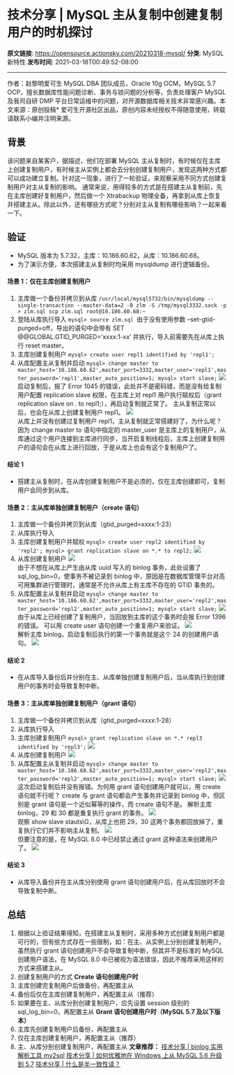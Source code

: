 # 技术分享 | MySQL 主从复制中创建复制用户的时机探讨

**原文链接**: https://opensource.actionsky.com/20210318-mysql/
**分类**: MySQL 新特性
**发布时间**: 2021-03-18T00:49:52-08:00

---

作者：赵黎明爱可生 MySQL DBA 团队成员，Oracle 10g OCM，MySQL 5.7 OCP，擅长数据库性能问题诊断、事务与锁问题的分析等，负责处理客户 MySQL 及我司自研 DMP 平台日常运维中的问题，对开源数据库相关技术非常感兴趣。本文来源：原创投稿* 爱可生开源社区出品，原创内容未经授权不得随意使用，转载请联系小编并注明来源。
## 背景
该问题来自某客户，据描述，他们在部署 MySQL 主从复制时，有时候仅在主库上创建复制用户，有时候主从实例上都会去分别创建复制用户，发现这两种方式都可以成功建立复制。针对这一现象，进行了一轮验证，来观察采用不同方式创建复制用户对主从复制的影响。
通常来说，用得较多的方式是在搭建主从复制前，先在主库创建好复制用户，然后做一个 Xtrabackup 物理全备，再拿到从库上恢复并搭建主从。除此以外，还有哪些方式呢？分别对主从复制有哪些影响？一起来看一下。
## 验证
- MySQL 版本为 5.7.32，主库：10.186.60.62，从库：10.186.60.68。
- 为了演示方便，本次搭建主从复制时均采用 mysqldump 进行逻辑备份。
#### 场景 1：仅在主库创建复制用户
1. 主库做一个备份并拷贝到从库
`/usr/local/mysql5732/bin/mysqldump --single-transaction --master-data=2 -B zlm -S /tmp/mysql3332.sock -p > zlm.sql
scp zlm.sql root@10.186.60.68:~`
2. 登陆从库执行导入
`mysql> source zlm.sql
`由于没有使用参数 &#8211;set-gtid-purged=off，导出的语句中会带有 SET @@GLOBAL.GTID_PURGED=&#8217;xxxx:1-xx&#8217; 并执行，导入前需要先在从库上执行 reset master。
3. 主库创建复制用户
`mysql> create user repl1 identified by 'repl1';`
4. 从库配置主从复制并启动
`mysql> change master to master_host='10.186.60.62',master_port=3332,master_user='repl1',master_password='repl1',master_auto_position=1;
mysql> start slave;`
![](.img/d34f0649.png)											
启动复制后，报了 Error 1045 的错误，此处并不是密码错，而是没有给复制用户配置 replication slave 权限，在主库上对 repl1 用户执行赋权后（grant replication slave on *.* to repl1;），再启动复制就正常了。
主从复制正常以后，也会在从库上创建复制用户 repl1。
![](.img/6079fe94.png)											
从库上并没有创建过复制用户 repl1，主从复制就正常搭建好了，为什么呢？因为 change master to 语句中指定的 master_user 是主库上的复制用户，从库通过这个用户连接到主库进行同步，当开启复制线程后，主库上创建复制用户的语句会在从库上进行回放，于是从库上也会有这个复制用户了。
#### 结论 1
- 搭建主从复制时，在从库创建复制用户不是必须的，仅在主库创建即可，复制用户会同步到从库。
#### 场景 2：主从库单独创建复制用户（create 语句）
1. 主库做一个备份并拷贝到从库（gtid_purged=xxxx:1-23）
2. 从库执行导入
3. 主库创建复制用户并赋权
`mysql> create user repl2 identified by 'repl2';
mysql> grant replication slave on *.* to repl2;`
![](.img/5ca066d6.png)											
4. 从库创建复制用户
![](.img/1e284a8d.png)											
由于不想在从库上产生由从库 uuid 写入的 binlog 事务，此处设置了 sql_log_bin=0，使事务不被记录到 binlog 中，原因是在数据库管理平台对高可用集群进行管理时，通常是不允许从库上有主库不存在的 GTID 事务的。
5. 从库配置主从复制并启动
`mysql> change master to master_host='10.186.60.62',master_port=3332,master_user='repl2',master_password='repl2',master_auto_position=1;
mysql> start slave;`
![](.img/1b18050a.png)											
由于从库上已经创建了复制用户，当回放到主库的这个事务时会报 Error 1396 的错误。
可以用 create user 语句创建一个重复用户来验证。
![](.img/649f9ef0.png)											
解析主库 binlog，启动复制后执行的第一个事务就是这个 24 的创建用户语句。
![](.img/bd5b3148.png)											
#### 结论 2
- 在从库导入备份后并分别在主、从库单独创建复制用户后，当从库执行到创建用户的事务时会导致复制中断。
#### 场景 3：主从库单独创建复制用户（grant 语句）
1. 主库做一个备份并拷贝到从库（gtid_purged=xxxx:1-28）
2. 从库执行导入
3. 主库创建复制用户
`mysql> grant replication slave on *.* repl3 identified by 'repl3';`
![](.img/2eb457d1.png)											
4. 从库创建复制用户
![](.img/d2b43f23.png)											
5. 从库配置主从复制并启动
`mysql> change master to master_host='10.186.60.62',master_port=3332,master_user='repl2',master_password='repl2',master_auto_position=1;
mysql> start slave;`
![](.img/15aed7da.png)											
这次启动复制后并没有报错。为何用 grant 语句创建用户就可以，用 create 语句就不行呢？
create 与 grant 语句都会产生事务并记录到 binlog 中，但区别是 grant 语句是一个近似幂等的操作，而 create 语句不是。
解析主库 binlog，29 和 30 都是重复执行 grant 的事务。
![](.img/5e3192be.png)											
观察 show slave stauts\G，从库上也把 29，30 这两个事务都回放掉了，重复执行它们并不影响主从复制。
![](.img/fe397d1b.png)											
但要注意的是，在 MySQL 8.0 中已经禁止通过 grant 这种语法来创建用户了。
![](.img/71dc1d19.png)											
#### 结论 3
- 从库导入备份并在主从库分别使用 grant 语句创建用户后，在从库回放时不会导致复制中断。
## 总结
1. 根据以上验证结果得知，在搭建主从复制时，采用多种方式创建复制用户都是可行的，但有些方式存在一些限制，如：在主、从实例上分别创建复制用户。虽然执行 grant 语句创建用户不会导致复制中断，但其并不是标准的 MySQL 创建用户语法，在 MySQL 8.0 中已被视为语法错误，因此不推荐采用这样的方式来搭建主从。
2. 创建复制用户的方式
**Create 语句创建用户时**
1. 主库创建完复制用户后做备份，再配置主从
2. 备份后仅在主库创建复制用户，再配置主从（推荐）
3. 如果要在主、从库分别创建复制用户，应先设置 session 级别的 sql_log_bin=0，再配置主从
**Grant 语句创建用户时（MySQL 5.7 及以下版本）**
1. 主库先创建复制用户后备份，再配置主从
2. 仅在主库创建复制用户，再配置主从（推荐）
3. 主、从库分别创建复制用户，再配置主从
**文章推荐：**
[技术分享 | binlog 实用解析工具 my2sql](https://opensource.actionsky.com/20210105-my2sql/)
[技术分享 | 如何优雅地在 Windows 上从 MySQL 5.6 升级到 5.7](https://opensource.actionsky.com/20200715-mysql/)
[技术分享 | 什么是半一致性读？](https://opensource.actionsky.com/20200623-mysql/)